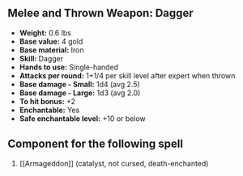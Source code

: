 ## Melee and Thrown Weapon: Dagger
- **Weight:** 0.6 lbs
- **Base value:** 4 gold
- **Base material:** Iron
- **Skill:** Dagger
- **Hands to use:** Single-handed
- **Attacks per round:** 1+1/4 per skill level after expert when thrown
- **Base damage - Small:** 1d4 (avg 2.5)
- **Base damage - Large:** 1d3 (avg 2.0)
- **To hit bonus:** +2
- **Enchantable:** Yes
- **Safe enchantable level:** +10 or below
## Component for the following spell
1. [[Armageddon]] (catalyst, not cursed, death-enchanted)
